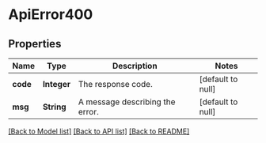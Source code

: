 # ApiError400
## Properties

| Name | Type | Description | Notes |
|------------ | ------------- | ------------- | -------------|
| **code** | **Integer** | The response code. | [default to null] |
| **msg** | **String** | A message describing the error. | [default to null] |

[[Back to Model list]](../README.md#documentation-for-models) [[Back to API list]](../README.md#documentation-for-api-endpoints) [[Back to README]](../README.md)

